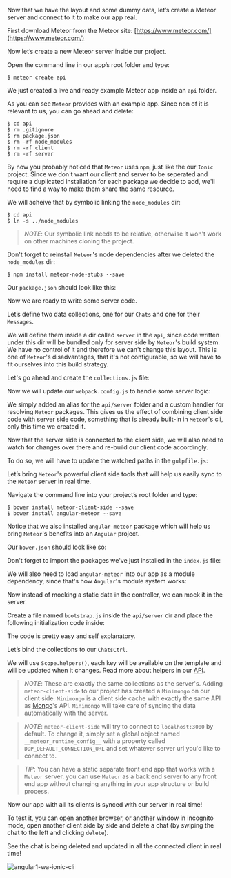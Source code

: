 Now that we have the layout and some dummy data, let’s create a Meteor server and connect to it to make our app real.

First download Meteor from the Meteor site: [https://www.meteor.com/](https://www.meteor.com/)

Now let’s create a new Meteor server inside our project.

Open the command line in our app’s root folder and type:

    $ meteor create api

We just created a live and ready example Meteor app inside an `api` folder.

As you can see `Meteor` provides with an example app. Since non of it is relevant to us, you can go ahead and delete:

    $ cd api
    $ rm .gitignore
    $ rm package.json
    $ rm -rf node_modules
    $ rm -rf client
    $ rm -rf server

By now you probably noticed that `Meteor` uses `npm`, just like the our `Ionic` project. Since we don't want our client and server to be seperated and require a duplicated installation for each package we decide to add, we'll need to find a way to make them share the same resource.

We will acheive that by symbolic linking the `node_modules` dir:

    $ cd api
    $ ln -s ../node_modules

> *NOTE*: Our symbolic link needs to be relative, otherwise it won't work on other machines cloning the project.

Don't forget to reinstall `Meteor`'s node dependencies after we deleted the `node_modules` dir:

    $ npm install meteor-node-stubs --save

Our `package.json` should look like this:

<diffbox tutorial="ionic-tutorial" step="3.3"></diffbox>

Now we are ready to write some server code.

Let’s define two data collections, one for our `Chats` and one for their `Messages`.

We will define them inside a dir called `server` in the `api`, since code written under this dir will be bundled only for server side by `Meteor`'s build system. We have no control of it and therefore we can't change this layout. This is one of `Meteor`'s disadvantages, that it's not configurable, so we will have to fit ourselves into this build strategy.

Let's go ahead and create the `collections.js` file:

<diffbox tutorial="ionic-tutorial" step="3.4"></diffbox>

Now we will update our `webpack.config.js` to handle some server logic:

<diffbox tutorial="ionic-tutorial" step="3.5"></diffbox>

We simply added an alias for the `api/server` folder and a custom handler for resolving `Meteor` packages. This gives us the effect of combining client side code with server side code, something that is already built-in in `Meteor`'s cli, only this time we created it.

Now that the server side is connected to the client side, we will also need to watch for changes over there and re-build our client code accordingly.

To do so, we will have to update the watched paths in the `gulpfile.js`:

<diffbox tutorial="ionic-tutorial" step="3.6"></diffbox>

Let’s bring `Meteor`'s powerful client side tools that will help us easily sync to the `Meteor` server in real time.

Navigate the command line into your project’s root folder and type:

    $ bower install meteor-client-side --save
    $ bower install angular-meteor --save

Notice that we also installed `angular-meteor` package which will help us bring `Meteor`'s benefits into an `Angular` project.

Our `bower.json` should look like so:

<diffbox tutorial="ionic-tutorial" step="3.7"></diffbox>

Don't forget to import the packages we've just installed in the `index.js` file:

<diffbox tutorial="ionic-tutorial" step="3.8"></diffbox>

We will also need to load `angular-meteor` into our app as a module dependency, since that's how `Angular`'s module system works:

<diffbox tutorial="ionic-tutorial" step="3.9"></diffbox>

Now instead of mocking a static data in the controller, we can mock it in the server.

Create a file named `bootstrap.js` inside the `api/server` dir and place the following initialization code inside:

<diffbox tutorial="ionic-tutorial" step="3.10"></diffbox>

The code is pretty easy and self explanatory.

Let’s bind the collections to our `ChatsCtrl`.

We will use `Scope.helpers()`, each key will be available on the template and will be updated when it changes. Read more about helpers in our [API](http://www.angular-meteor.com/api/helpers).

<diffbox tutorial="ionic-tutorial" step="3.11"></diffbox>

> *NOTE*: These are exactly the same collections as the server's. Adding `meteor-client-side` to our project has created a `Minimongo` on our client side. `Minimongo` is a client side cache with exactly the same API as [Mongo](https://www.mongodb.org/)'s API. `Minimongo` will take care of syncing the data automatically with the server.

> *NOTE*: `meteor-client-side` will try to connect to `localhost:3000` by default. To change it, simply set a global object named `__meteor_runtime_config__` with a property called `DDP_DEFAULT_CONNECTION_URL` and set whatever server url you'd like to connect to.

> *TIP*: You can have a static separate front end app that works with a `Meteor` server. you can use `Meteor` as a back end server to any front end app without changing anything in your app structure or build process.

Now our app with all its clients is synced with our server in real time!

To test it, you can open another browser, or another window in incognito mode, open another client side by side and delete a chat (by swiping the chat to the left and clicking `delete`).

See the chat is being deleted and updated in all the connected client in real time!

![angular1-wa-ionic-cli](/assets/tutorials/angular1-whatsapp-ionic-cli/3.png)
